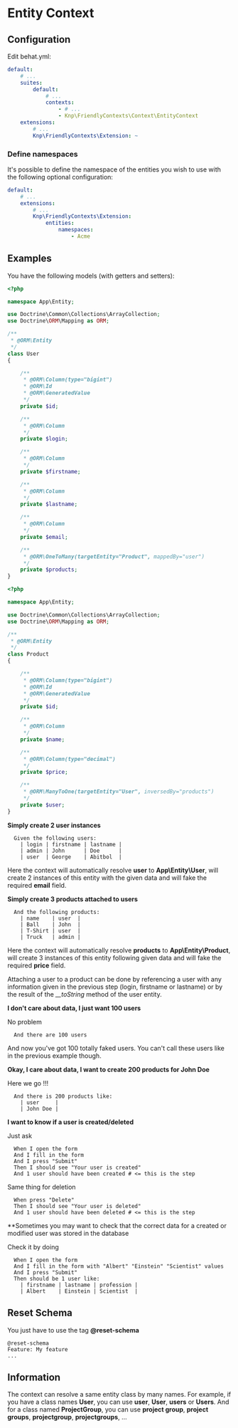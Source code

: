 Entity Context
==============

Configuration
-------------
Edit behat.yml:

```yaml
default:
    # ...
    suites:
        default:
            # ...
            contexts:
                - # ...
                - Knp\FriendlyContexts\Context\EntityContext
    extensions:
        # ...
        Knp\FriendlyContexts\Extension: ~
```

### Define namespaces

It's possible to define the namespace of the entities you wish to use with the 
following  optional configuration:

```yaml
default:
    # ...
    extensions:
        # ...
        Knp\FriendlyContexts\Extension:
            entities:
                namespaces:
                    - Acme
```

Examples
--------
You have the following models (with getters and setters):

```php
<?php

namespace App\Entity;

use Doctrine\Common\Collections\ArrayCollection;
use Doctrine\ORM\Mapping as ORM;

/**
 * @ORM\Entity
 */
class User
{

    /**
     * @ORM\Column(type="bigint")
     * @ORM\Id
     * @ORM\GeneratedValue
     */
    private $id;

    /**
     * @ORM\Column
     */
    private $login;

    /**
     * @ORM\Column
     */
    private $firstname;

    /**
     * @ORM\Column
     */
    private $lastname;

    /**
     * @ORM\Column
     */
    private $email;

    /**
     * @ORM\OneToMany(targetEntity="Product", mappedBy="user")
     */
    private $products;
}
```

```php
<?php

namespace App\Entity;

use Doctrine\Common\Collections\ArrayCollection;
use Doctrine\ORM\Mapping as ORM;

/**
 * @ORM\Entity
 */
class Product
{

    /**
     * @ORM\Column(type="bigint")
     * @ORM\Id
     * @ORM\GeneratedValue
     */
    private $id;

    /**
     * @ORM\Column
     */
    private $name;

    /**
     * @ORM\Column(type="decimal")
     */
    private $price;

    /**
     * @ORM\ManyToOne(targetEntity="User", inversedBy="products")
     */
    private $user;
}
```

**Simply create 2 user instances**

```gherkin
  Given the following users:
    | login | firstname | lastname |
    | admin | John      | Doe      |
    | user  | George    | Abitbol  |
```

Here the context will automatically resolve **user** to **App\Entity\User**, will create 2 instances of this entity with the given data and will fake the required **email** field.

**Simply create 3 products attached to users**

```gherkin
  And the following products:
    | name    | user  |
    | Ball    | John  |
    | T-Shirt | user  |
    | Truck   | admin |
```

Here the context will automatically resolve **products** to **App\Entity\Product**, will create 3 instances of this entity following given data and will fake the required **price** field.

Attaching a user to a product can be done by referencing a user with any information given in the previous step (login, firstname or lastname) or by the result of the *__toString* method of the user entity.

**I don't care about data, I just want 100 users**

No problem

```gherkin
  And there are 100 users
```

And now you've got 100 totally faked users. You can't call these users like in the previous example though.

**Okay, I care about data, I want to create 200 products for John Doe**

Here we go !!!

```gherkin
  And there is 200 products like:
    | user     |
    | John Doe |
```

**I want to know if a user is created/deleted**

Just ask
```gherkin
  When I open the form
  And I fill in the form
  And I press "Submit"
  Then I should see "Your user is created"
  And 1 user should have been created # <= this is the step
```

Same thing for deletion
```gherkin
  When press "Delete"
  Then I should see "Your user is deleted"
  And 1 user should have been deleted # <= this is the step
```

**Sometimes you may want to check that the correct data for a created or modified user was stored in the database

Check it by doing
```gherkin
  When I open the form
  And I fill in the form with "Albert" "Einstein" "Scientist" values
  And I press "Submit"
  Then should be 1 user like:
    | firstname | lastname | profession |
    | Albert    | Einstein | Scientist  |
```

Reset Schema
------------
You just have to use the tag **@reset-schema**
```gherkin
@reset-schema
Feature: My feature
...
```

Information
-----------------
The context can resolve a same entity class by many names. For example, if you have a class names **User**, you can use **user**, **User**, **users** or **Users**. And for a class named **ProjectGroup**, you can use **project group**, **project groups**, **projectgroup**, **projectgroups**, ...
